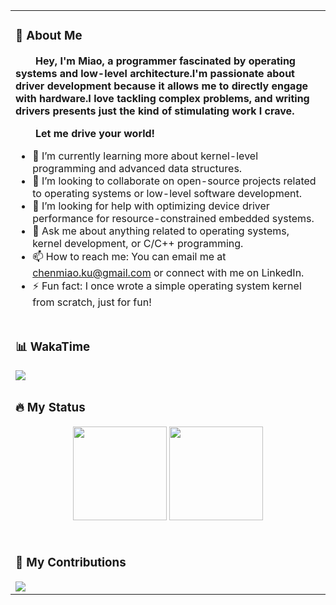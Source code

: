 <table>
<tr><td>

<!-- About me 关于我 -->
### 🤺 About Me

<p><strong>
    &emsp;&emsp;Hey, I'm Miao, a programmer fascinated by operating systems and low-level architecture.I'm passionate about driver development because it allows me to directly engage with hardware.I love tackling complex problems, and writing drivers presents just the kind of stimulating work I crave.
</strong></p>
<p><strong>&emsp;&emsp;Let me drive your world!</strong></p>

- 🌱 I’m currently learning more about kernel-level programming and advanced data structures.  
- 👯 I’m looking to collaborate on open-source projects related to operating systems or low-level software development.  
- 🤔 I’m looking for help with optimizing device driver performance for resource-constrained embedded systems.  
- 💬 Ask me about anything related to operating systems, kernel development, or C/C++ programming.  
- 📫 How to reach me: You can email me at chenmiao.ku@gmail.com or connect with me on LinkedIn.  
- ⚡ Fun fact: I once wrote a simple operating system kernel from scratch, just for fun!  

</td></tr>
  
<tr><td>  
  
<!-- wakatime 统计 -->  
### 📊 WakaTime  
  
<picture>
  <source
    srcset="https://github-readme-stats.vercel.app/api/wakatime?username=ChenMiaoi&layout=compact&text_color=f0f6fc&bg_color=00000000&hide_border=true&hide_title=true"
    media="(prefers-color-scheme: dark)"
  />
  <source
    srcset="https://github-readme-stats.vercel.app/api/wakatime?username=ChenMiaoi&layout=compact&text_color=1f2328&bg_color=00000000&hide_border=true&hide_title=true"
    media="(prefers-color-scheme: light), (prefers-color-scheme: no-preference)"
  />
  <img src="https://github-readme-stats.vercel.app/api/wakatime?username=ChenMiaoi&layout=compact&text_color=f0f6fc&bg_color=00000000&hide_border=true&hide_title=true" />
</picture>

</td></tr>

<tr><td>  

### 🔥 My Status

<div align="center">
  <img align="" height="150px" src="https://github-readme-stats-git-masterrstaa-rickstaa.vercel.app/api?username=ChenMiaoi&hide_title=true&hide_border=true&show_icons=true&include_all_commits=true&line_height=21text_color=000&icon_color=000&bg_color=0,ea6161,ffc64d,fffc4d,52fa5a&theme=graywhite" />
  <img align="" height="150px" src="https://github-readme-stats-git-masterrstaa-rickstaa.vercel.app/api/top-langs/?username=ChenMiaoi&hide_title=true&hide_border=true&layout=compact&langs_count=6&text_color=000&icon_color=fff&bg_color=0,52fa5a,4dfcff,c64dff&theme=graywhite" /><br><br>

</td></tr>

<tr><td>  
  
### 📃 My Contributions  

  <img src="https://github-readme-activity-graph.vercel.app/graph?username=ChenMiaoi&bg_color=010b00&color=99ffb7&line=e1fff1&point=bfffc2&area=true&hide_border=true"/>


</td></tr>

</table>
